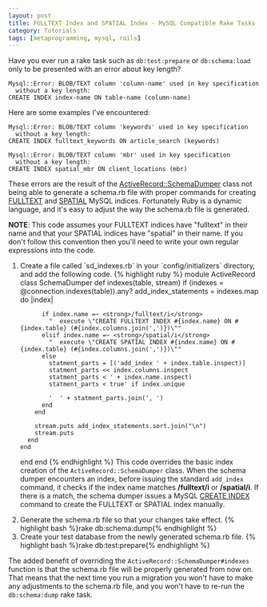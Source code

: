 ```yaml
---
layout: post
title: FULLTEXT Index and SPATIAL Index - MySQL Compatible Rake Tasks
category: Tutorials
tags: [metaprogramming, mysql, rails]
---
```


Have you ever run a rake task such as `db:test:prepare` or `db:schema:load` only
to be presented with an error about key length?

    Mysql::Error: BLOB/TEXT column 'column-name' used in key specification
      without a key length:
    CREATE INDEX index-name ON table-name (column-name)

Here are some examples I've encountered:

    Mysql::Error: BLOB/TEXT column 'keywords' used in key specification
      without a key length:
    CREATE INDEX fulltext_keywords ON article_search (keywords)

    Mysql::Error: BLOB/TEXT column 'mbr' used in key specification
      without a key length:
    CREATE INDEX spatial_mbr ON client_locations (mbr)


These errors are the result of the [ActiveRecord::SchemaDumper][sd] class not
being able to generate a schema.rb file with proper commands for creating
[FULLTEXT](http://dev.mysql.com/doc/refman/5.5/en/fulltext-search.html) and
[SPATIAL](http://dev.mysql.com/doc/refman/5.5/en/creating-spatial-indexes.html)
MySQL indices.  Fortunately Ruby is a dynamic language, and it's easy to adjust
the way the schema.rb file is generated.

[sd]: http://www.rubydoc.info/github/rails/rails/2109d175f24da725313f/ActiveRecord/SchemaDumper

**NOTE**:  This code assumes your FULLTEXT indices have "fulltext" in their name
and that your SPATIAL indices have "spatial" in their name.  If you don't follow
this convention then you'll need to write your own regular expressions into the
code.

<ol>
  <li>
Create a file called `sd_indexes.rb` in your `config/initializers` directory,
and add the following code.
{% highlight ruby %}
module ActiveRecord
  class SchemaDumper
    def indexes(table, stream)
      if (indexes = @connection.indexes(table)).any?
        add_index_statements = indexes.map do |index|

          if index.name =~ <strong>/fulltext/i</strong>
            "  execute \"CREATE FULLTEXT INDEX #{index.name} ON #{index.table} (#{index.columns.join(',')})\""
          elsif index.name =~ <strong>/spatial/i</strong>
            "  execute \"CREATE SPATIAL INDEX #{index.name} ON #{index.table} (#{index.columns.join(',')})\""
          else
            statment_parts = [('add_index ' + index.table.inspect)]
            statment_parts << index.columns.inspect
            statment_parts < ' + index.name.inspect)
            statment_parts < true' if index.unique

            '  ' + statment_parts.join(', ')
          end
        end

        stream.puts add_index_statements.sort.join("\n")
        stream.puts
      end
    end
  end
end
{% endhighlight %}
This code overrides the basic index creation of the `ActiveRecord::SchemaDumper`
class.  When the schema dumper encounters an index, before issuing the standard
`add_index` command, it checks if the index name matches **/fulltext/i** or
**/spatial/i**.  If there is a match, the schema dumper issues a MySQL
[CREATE INDEX](http://dev.mysql.com/doc/refman/5.5/en/create-index.html) command
to create the FULLTEXT or SPATIAL index manually.
  </li>
  <li>
Generate the schema.rb file so that your changes take effect.
    {% highlight bash %}rake db:schema:dump{% endhighlight %}
  </li>
  <li>
Create your test database from the newly generated schema.rb file.
    {% highlight bash %}rake db:test:prepare{% endhighlight %}
  </li>
</ol>

The added benefit of overriding the `ActiveRecord::SchemaDumper#indexes`
function is that the schema.rb file will be properly generated from now on. That
means that the next time you run a migration you won't have to make any
adjustments to the schema.rb file, and you won't have to re-run the
`db:schema:dump` rake task.
